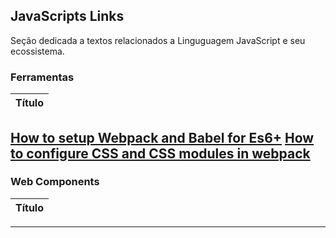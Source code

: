 ## JavaScripts Links

Seção dedicada a textos relacionados a Linguguagem JavaScript e seu ecossistema.

### Ferramentas

|**Título** |
|---|
[How to setup Webpack and Babel for Es6+]
[How to configure CSS and CSS modules in webpack]
------------

### Web Components

|**Título** |
|---|

------------


[How to setup Webpack and Babel for Es6+]: <https://dev.to/alecgodwin/how-to-setup-webpack-and-babel-for-es6-dpk>
[How to configure CSS and CSS modules in webpack]: <https://blog.jakoblind.no/css-modules-webpack/>